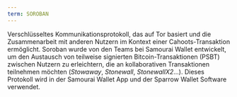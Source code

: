 ```yaml
---
term: SOROBAN
---
```


Verschlüsseltes Kommunikationsprotokoll, das auf Tor basiert und die Zusammenarbeit mit anderen Nutzern im Kontext einer Cahoots-Transaktion ermöglicht. Soroban wurde von den Teams bei Samourai Wallet entwickelt, um den Austausch von teilweise signierten Bitcoin-Transaktionen (PSBT) zwischen Nutzern zu erleichtern, die an kollaborativen Transaktionen teilnehmen möchten (*Stowaway*, *Stonewall*, *StonewallX2*...). Dieses Protokoll wird in der Samourai Wallet App und der Sparrow Wallet Software verwendet.